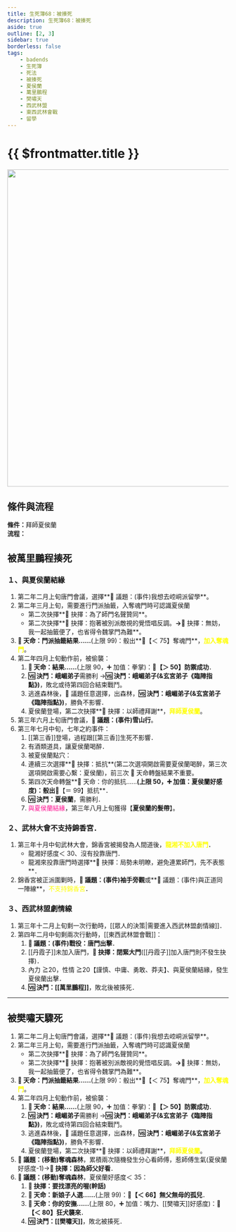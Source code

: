 ```yaml
---
title: 生死簿68：被揍死
description: 生死簿68：被揍死
aside: true
outline: [2, 3]
sidebar: true
borderless: false
tags:
    - badends
    - 生死簿
    - 死法
    - 被揍死
    - 夏侯蘭
    - 萬里鵬程
    - 樊嘯天
    - 西武林盟
    - 東西武林會戰
    - 留學
---
```


# {{ $frontmatter.title }}

<img width="720" src="/images/badends/badend68.webp">

## 條件與流程

<b>條件：</b>拜師<Girl5Icon>夏侯蘭</Girl5Icon><br>
<b>流程：</b><br>

## 被萬里鵬程揍死

### １、與夏侯蘭結緣

1. 第二年二月上旬唐門會議，選擇**📜 議題：(事件)我想去崆峒派留學**。
2. 第二年三月上旬，需要進行門派抽籤，入奪魂門時可認識<Girl5Icon>夏侯蘭</Girl5Icon>
    - 第二次抉擇**📖 抉擇：為了師門名聲贊同**。
    - 第二次抉擇**📖 抉擇：抱著被別派敵視的覺悟唱反調。**→**📖 抉擇：無妨，我一起抽籤便了，也省得令魏掌門為難**。
3. **🎲 天命：門派抽籤結果......**(上限 99)：骰出**🧾【＜ 75】奪魂門**，<span style='color: Yellow;'>**加入奪魂門**</span>。
4. 第二年四月上旬動作前，被偷襲：
    1. **🎲 天命：結果......**(上限 90，➕ 加值：拳掌)：**🧾【＞ 50】防禦成功**．
    2. **🆚 決鬥：峨嵋弟子**需勝利 →**🆚 決鬥：峨嵋弟子(&玄宮弟子《臨陣指點》)**，敗北或待第四回合結束戰鬥。
    3. 逃進森林後，🧾 議題任意選擇，出森林，**🆚 決鬥：峨嵋弟子(&玄宮弟子《臨陣指點》)**，勝負不影響．
    4. <Girl5Icon>夏侯蘭</Girl5Icon>登場，第二次抉擇**📖 抉擇：以師禮拜謝**，<span style='color: Yellow;'>**拜師夏侯蘭**</span>。
5. 第三年六月上旬唐門會議，**📜 議題：(事件)雪山行**。
6. 第三年七月中旬，七年之約事件：
    1. [[第三香]]登場，過程跟[[第三香]]生死不影響．
    2. 有酒類道具，讓<Girl5Icon>夏侯蘭</Girl5Icon>喝醉．
    3. 被<Girl5Icon>夏侯蘭</Girl5Icon>點穴：
    4. 連續三次選擇**📖 抉擇：抵抗**(第二次選項開啟需要<Girl5Icon>夏侯蘭</Girl5Icon>喝醉，第三次選項開啟需要心繫：<Girl5Icon>夏侯蘭</Girl5Icon>)，前三次 🎲 天命轉盤結果不重要。
    5. 第四次天命轉盤**🎲 天命：你的抵抗......**(上限 50，➕ 加值：<Girl5Icon>夏侯蘭</Girl5Icon>好感度)：骰出**🧾【＝ 99】抵抗**．
    6. **🆚 決鬥：<Girl5Icon>夏侯蘭</Girl5Icon>**，需勝利．
    7. <span style='color: #FF1493;'>與夏侯蘭結緣</span>，第三年八月上旬獲得【**夏侯蘭的髮帶**】。

### ２、武林大會不支持錦香宮．

1. 第三年十月中旬武林大會，錦香宮被揭發為人間道後，<span style='color: Yellow;'>**龍湘不加入唐門**</span>．
    - <Girl8Icon>龍湘</Girl8Icon>好感度＜ 30、沒有投靠唐門．
    - <Girl8Icon>龍湘</Girl8Icon>來投靠唐門時選擇**📖 抉擇：局勢未明瞭，避免連累師門，先不表態**．
2. 錦香宮被正派圍剿時，**📜 議題：(事件)袖手旁觀**或**📜 議題：(事件)與正道同一陣線**，<span style='color: Yellow;'>不支持錦香宮</span>．

### ３、西武林盟劇情線

1. 第三年十二月上旬剩一次行動時，[[眾人的決策|需要進入西武林盟劇情線]]．
2. 第四年二月中旬剩兩次行動時，[[東西武林盟會戰]]：
    1. **📜 議題：(事件)戰役：唐門出擊**．
    2. [[丹霞子]]未加入唐門，**📖 抉擇：閉緊大門**([[丹霞子]]加入唐門則不發生抉擇)．
    3. 內力 ≧20，性情 ≧20【謹慎、中庸、勇敢、莽夫】、與<Girl5Icon>夏侯蘭</Girl5Icon>結緣，發生<Girl5Icon>夏侯蘭</Girl5Icon>出擊．
    4. **🆚 決鬥：[[萬里鵬程]]**，敗北後被揍死．

---

## 被樊嘯天驟死

1. 第二年二月上旬唐門會議，選擇**📜 議題：(事件)我想去崆峒派留學**。
2. 第二年三月上旬，需要進行門派抽籤，入奪魂門時可認識<Girl5Icon>夏侯蘭</Girl5Icon>
    - 第二次抉擇**📖 抉擇：為了師門名聲贊同**。
    - 第二次抉擇**📖 抉擇：抱著被別派敵視的覺悟唱反調。**→**📖 抉擇：無妨，我一起抽籤便了，也省得令魏掌門為難**。
3. **🎲 天命：門派抽籤結果......**(上限 99)：骰出**🧾【＜ 75】奪魂門**，<span style='color: Yellow;'>**加入奪魂門**</span>。
4. 第二年四月上旬動作前，被偷襲：
    1. **🎲 天命：結果......**(上限 90，➕ 加值：拳掌)：**🧾【＞ 50】防禦成功**．
    2. **🆚 決鬥：峨嵋弟子**需勝利 →**🆚 決鬥：峨嵋弟子(&玄宮弟子《臨陣指點》)**，敗北或待第四回合結束戰鬥。
    3. 逃進森林後，🧾 議題任意選擇，出森林，**🆚 決鬥：峨嵋弟子(&玄宮弟子《臨陣指點》)**，勝負不影響．
    4. <Girl5Icon>夏侯蘭</Girl5Icon>登場，第二次抉擇**📖 抉擇：以師禮拜謝**，<span style='color: Yellow;'>**拜師夏侯蘭**</span>。
5. **📜 議題：(移動)奪魂森林**，累積兩次隨機發生分心看<Girl5Icon>師傅</Girl5Icon>，惹<Girl5Icon>師傅</Girl5Icon>生氣(<Girl5Icon>夏侯蘭</Girl5Icon>好感度-1)→**📖 抉擇：因為師父好看**．
6. **📜 議題：(移動)奪魂森林**，<Girl5Icon>夏侯蘭</Girl5Icon>好感度＜ 35：
    1. **📖 抉擇：要找漂亮的喔(幹話)**
    2. **🎲 天命：新娘子人選......**(上限 99)：**🧾【＜ 66】無父無母的孤兒**．
    3. **🎲 天命：你的安撫......**(上限 80，➕ 加值：嘴力、[[樊嘯天]]好感度)：**🧾【＜ 80】狂犬襲來**．
    4. **🆚 決鬥：[[樊嘯天]]**，敗北被揍死．
